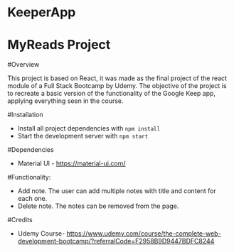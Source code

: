# KeeperApp
# MyReads Project

#Overview

This project is based on React, it was made as the final project of the react module of a Full Stack Bootcamp by Udemy.
The objective of the project is to recreate a basic version of the functionality of the Google Keep app, applying everything seen in the course.

#Installation 

* Install all project dependencies with `npm install`
* Start the development server with `npm start`

#Dependencies
* Material UI - https://material-ui.com/


#Functionality:
* Add note. The user can add multiple notes with title and content for each one.
* Delete note. The notes can be removed from the page.

#Credits
* Udemy Course- https://www.udemy.com/course/the-complete-web-development-bootcamp/?referralCode=F2958B9D9447BDFC8244
